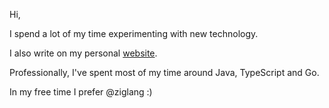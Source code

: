 Hi,

I spend a lot of my time experimenting with new technology.

I also write on my personal [website](https://shivan.dev).

Professionally, I've spent most of my time around Java, TypeScript and Go.

In my free time I prefer @ziglang :)
